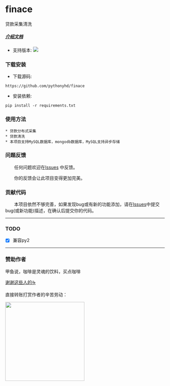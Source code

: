 # finace
贷款采集清洗

##### [介绍文档](https://github.com/pythonyhd/finace/README.md)

* 支持版本: ![](https://img.shields.io/badge/Python-3.x-blue.svg)

### 下载安装

* 下载源码:

```
https://github.com/pythonyhd/finace
```

* 安装依赖:

```shell
pip install -r requirements.txt
```

### 使用方法

    * 贷款分布式采集
    * 贷款清洗
    * 本项目支持MySQL数据库，mongodb数据库，MySQL支持异步存储

### 问题反馈

　　任何问题欢迎在[Issues](https://github.com/pythonyhd/finace/issues) 中反馈。

　　你的反馈会让此项目变得更加完美。

### 贡献代码

　　本项目依然不够完善，如果发现bug或有新的功能添加，请在[Issues](https://github.com/pythonyhd/finace/issues)中提交bug(或新功能)描述，在确认后提交你的代码。

---

### TODO
- [x] 兼容py2

---


### 赞助作者
甲鱼说，咖啡是灵魂的饮料，买点咖啡

[谢谢这些人的☕️](./coffee.md)

直接转账打赏作者的辛苦劳动：

<img src="https://i.imgur.com/lzM8sPs.png" width="250" />